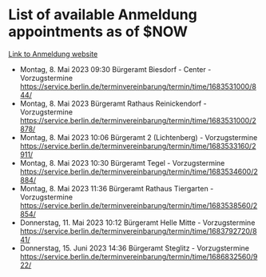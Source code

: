 # List of available Anmeldung appointments as of $NOW
[Link to Anmeldung website](https://service.berlin.de/terminvereinbarung/termin/tag.php?termin=1&anliegen[]=120686&dienstleisterlist=122210,122217,327316,122219,327312,122227,327314,122231,327346,122243,327348,122254,122252,329742,122260,329745,122262,329748,122271,327278,122273,327274,122277,327276,330436,122280,327294,122282,327290,122284,327292,122291,327270,122285,327266,122286,327264,122296,327268,150230,329760,122297,327286,122294,327284,122312,329763,122314,329775,122304,327330,122311,327334,122309,327332,317869,122281,327352,122279,329772,122283,122276,327324,122274,327326,122267,329766,122246,327318,122251,327320,122257,327322,122208,327298,122226,327300&herkunft=http%3A%2F%2Fservice.berlin.de%2Fdienstleistung%2F120686%2F)
- Montag, 8. Mai 2023 09:30 Bürgeramt Biesdorf - Center - Vorzugstermine https://service.berlin.de/terminvereinbarung/termin/time/1683531000/844/
- Montag, 8. Mai 2023  Bürgeramt Rathaus Reinickendorf - Vorzugstermine https://service.berlin.de/terminvereinbarung/termin/time/1683531000/2878/
- Montag, 8. Mai 2023 10:06 Bürgeramt 2 (Lichtenberg) - Vorzugstermine https://service.berlin.de/terminvereinbarung/termin/time/1683533160/2911/
- Montag, 8. Mai 2023 10:30 Bürgeramt Tegel - Vorzugstermine https://service.berlin.de/terminvereinbarung/termin/time/1683534600/2884/
- Montag, 8. Mai 2023 11:36 Bürgeramt Rathaus Tiergarten - Vorzugstermine https://service.berlin.de/terminvereinbarung/termin/time/1683538560/2854/
- Donnerstag, 11. Mai 2023 10:12 Bürgeramt Helle Mitte - Vorzugstermine https://service.berlin.de/terminvereinbarung/termin/time/1683792720/841/
- Donnerstag, 15. Juni 2023 14:36 Bürgeramt Steglitz - Vorzugstermine https://service.berlin.de/terminvereinbarung/termin/time/1686832560/922/
